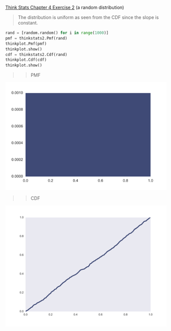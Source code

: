 [Think Stats Chapter 4 Exercise 2](http://greenteapress.com/thinkstats2/html/thinkstats2005.html#toc41) (a random distribution)

> The distribution is uniform as seen from the CDF since the slope is constant.



```python
rand = [random.random() for i in range(1000)]
pmf = thinkstats2.Pmf(rand)
thinkplot.Pmf(pmf)
thinkplot.show()
cdf = thinkstats2.Cdf(rand)
thinkplot.Cdf(cdf)
thinkplot.show()
```


>> PMF


![pmf](../img/pmf_random_distribution.png)


>> CDF


![cdf](../img/cdf_random_distribution.png)


